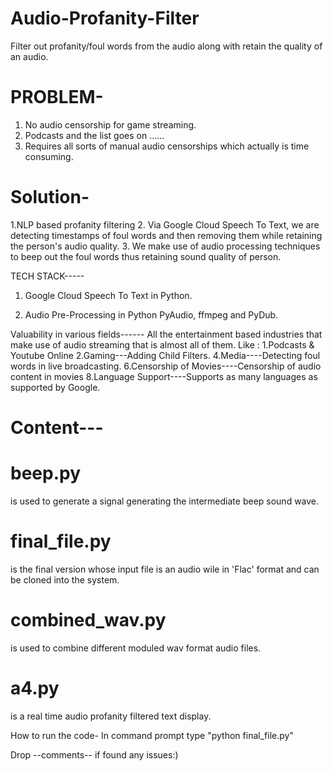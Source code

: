 # Audio-Profanity-Filter
Filter out profanity/foul words from the audio along with retain the quality of an audio.

# PROBLEM-
1. No audio censorship for game streaming.
2. Podcasts and the list goes on …...
3. Requires all sorts of manual audio censorships which actually is time consuming.

# Solution-
1.NLP based profanity filtering 
2. Via Google Cloud Speech To Text, we are detecting timestamps of foul words and then removing them while retaining the person's audio quality. 
3. We make use of audio processing techniques to beep out the foul words thus retaining sound quality of person.


TECH STACK-----
    
   1. Google Cloud Speech To Text in Python.
   
   2. Audio Pre-Processing in Python PyAudio, ffmpeg and PyDub.
   
   Valuability in various fields------
   All the entertainment based industries that make use of audio streaming that is almost all of them. Like :
  1.Podcasts & Youtube Online
  2.Gaming---Adding Child Filters.
  4.Media----Detecting foul words in live broadcasting.
  6.Censorship of Movies----Censorship of audio content in movies
  8.Language Support----Supports  as many languages as supported by Google.
  
  
  
 # Content---
  
#  beep.py 
is used to generate a signal generating the intermediate beep sound wave.
#  final_file.py
is the final version whose input file is an audio wile in 'Flac' format and can be cloned into the system.
# combined_wav.py 
is used to combine different moduled wav format audio files.
# a4.py
is a real time audio profanity filtered text display.



How to run the code- 
In command prompt type "python final_file.py"


Drop --comments-- if found any issues:)
